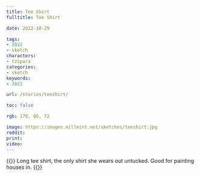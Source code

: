```yaml
---
title: Tee Shirt
fulltitle: Tee Shirt

date: 2022-10-29

tags: 
- 2022
- sketch
characters:
- tzipora
categories:
- sketch
keywords:
- 2022

url: /stories/teeshirt/

toc: false

rgb: 170, 66, 72

image: https://images.millmint.net/sketches/teeshirt.jpg
reddit:
print:
video:
---
```

{{<note caption>}}
Long tee shirt, the only shirt she wears out untucked. Good for painting houses in.
{{</note>}}